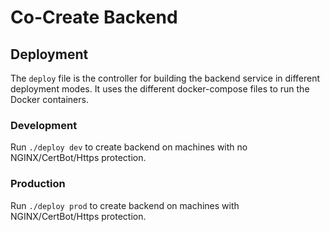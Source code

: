 # Co-Create Backend

## Deployment
The `deploy` file is the controller for building the backend service in different deployment modes. It uses the different docker-compose files to run the Docker containers.

### Development
Run `./deploy dev` to create backend on machines with no NGINX/CertBot/Https protection.

### Production
Run `./deploy prod` to create backend on machines with NGINX/CertBot/Https protection.

### 
